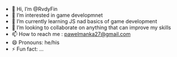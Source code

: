 - 👋 Hi, I’m @RvdyFin
- 👀 I’m interested in game developmnet
- 🌱 I’m currently learning JS nad basics of game development
- 💞️ I’m looking to collaborate on anything that can improve my skills
- 📫 How to reach me : pawelmanka27@gmail.com
- 😄 Pronouns: he/his
- ⚡ Fun fact: ...

<!---
RvdyFin/RvdyFin is a ✨ special ✨ repository because its `README.md` (this file) appears on your GitHub profile.
You can click the Preview link to take a look at your changes.
--->
